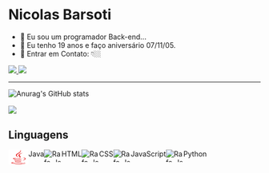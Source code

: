 <h1>Nicolas Barsoti</h1> 

- 🌱 Eu sou um programador Back-end...
- 🎇 Eu tenho 19 anos e faço aniversário 07/11/05.
- 📩 Entrar em Contato: 👇🏼

<a href="https://www.linkedin.com/in/nicolas-barsoti-7320a6305/" rel="nofollow" title="Entrar no Linkedin">
<img src="https://img.shields.io/badge/-nicolas-ff0000?style=flat-square&amp;logo=Linkedin&amp;logoColor=white&amp;link=https://www.linkedin.com/in/nicolas-barsoti-7320a6305/" style="max-width: 100%;">
</a>
<a href="mailto:nicolasbarsoti.nb@gmail.com" title="Enviar um E-mail">
<img src="https://img.shields.io/badge/-nicolasbarsoti.nb@gmail.com-ff0000?style=flat-square&amp;logo=Gmail&amp;logoColor=white&amp;link=mailto:nicolasbarsoti.nb@gmail.com" style="max-width: 100%;">
</a>


---


 ![Anurag's GitHub stats](https://github-readme-stats.vercel.app/api?username=nicolasbarsoti&show_icons=true&theme=dracula)

 <a href="https://github.com/anuraghazra/convoychat">
  <img height=200 align="center" src="https://github-readme-stats.vercel.app/api/top-langs?username=nicolasbarsoti&layout=compact&langs_count=8&card_width=200&theme=dark" />
</a>


<h2>Linguagens</h2> 

<div style="display: flex;"><br> 
  <img align="center" alt="Rafa-Js" height="30" width="40" src="https://raw.githubusercontent.com/devicons/devicon/master/icons/java/java-plain.svg">
  Java <br> 
 
 <img  align="center" alt="Rafa-Js" height="25" width="35" src="https://cdn.jsdelivr.net/gh/devicons/devicon@latest/icons/html5/html5-original.svg" />
  HTML <br> 

   <img align="center" alt="Rafa-Js" height="25" width="35" src="https://cdn.jsdelivr.net/gh/devicons/devicon@latest/icons/css3/css3-original-wordmark.svg" />
  CSS <br> 

   <img align="center" alt="Rafa-Js" height="25" width="35" src="https://cdn.jsdelivr.net/gh/devicons/devicon@latest/icons/javascript/javascript-original.svg" />
  JavaScript <br> 

  <img align="center" alt="Rafa-Js" height="25" width="35" src="https://cdn.jsdelivr.net/gh/devicons/devicon@latest/icons/python/python-original.svg" />
  Python <br> 
  
</div>

</div>     
